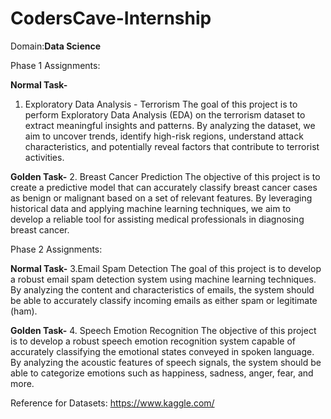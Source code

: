 # CodersCave-Internship
Domain:**Data Science**

Phase 1 Assignments:

**Normal Task-**
1. Exploratory Data Analysis - Terrorism
The goal of this project is to perform Exploratory Data Analysis (EDA) on the terrorism dataset
to extract meaningful insights and patterns. By analyzing the dataset, we aim to uncover
trends, identify high-risk regions, understand attack characteristics, and potentially reveal
factors that contribute to terrorist activities.

**Golden Task-**
2. Breast Cancer Prediction
The objective of this project is to create a predictive model that can accurately classify breast
cancer cases as benign or malignant based on a set of relevant features. By leveraging
historical data and applying machine learning techniques, we aim to develop a reliable tool for
assisting medical professionals in diagnosing breast cancer.

Phase 2 Assignments:

**Normal Task-**
3.Email Spam Detection
The goal of this project is to develop a robust email spam detection system using machine
learning techniques. By analyzing the content and characteristics of emails, the system should
be able to accurately classify incoming emails as either spam or legitimate (ham).

**Golden Task-**
4. Speech Emotion Recognition
The objective of this project is to develop a robust speech emotion recognition system capable
of accurately classifying the emotional states conveyed in spoken language. By analyzing the
acoustic features of speech signals, the system should be able to categorize emotions such as
happiness, sadness, anger, fear, and more.

Reference for Datasets:
https://www.kaggle.com/
